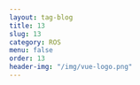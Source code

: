 ```yaml
---
layout: tag-blog
title: 13
slug: 13
category: ROS
menu: false
order: 13
header-img: "/img/vue-logo.png"
---
```


